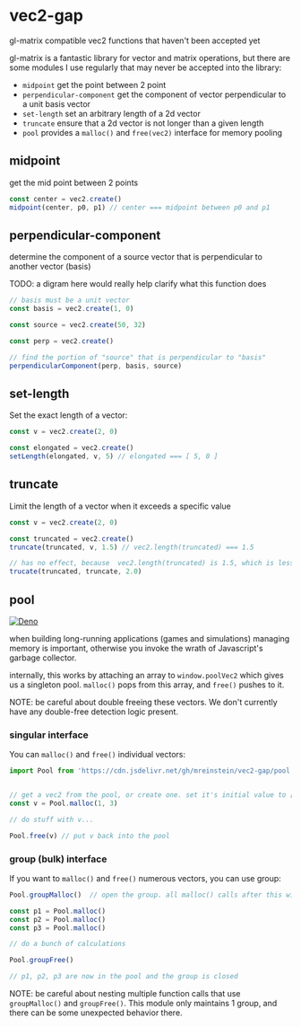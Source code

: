 # vec2-gap
gl-matrix compatible vec2 functions that haven't been accepted yet


gl-matrix is a fantastic library for vector and matrix operations, but there are some modules I use regularly
that may never be accepted into the library:

* `midpoint` get the point between 2 point
* `perpendicular-component` get the component of vector perpendicular to a unit basis vector
* `set-length` set an arbitrary length of a 2d vector
* `truncate` ensure that a 2d vector is not longer than a given length
* `pool` provides a `malloc()` and `free(vec2)` interface for memory pooling


## midpoint

get the mid point between 2 points

```javascript
const center = vec2.create()
midpoint(center, p0, p1) // center === midpoint between p0 and p1
```


## perpendicular-component

determine the component of a source vector that is perpendicular to another vector (basis)

TODO: a digram here would really help clarify what this function does

```javascript
// basis must be a unit vector
const basis = vec2.create(1, 0)

const source = vec2.create(50, 32)

const perp = vec2.create()

// find the portion of "source" that is perpendicular to "basis"
perpendicularComponent(perp, basis, source)
```


## set-length

Set the exact length of a vector:

```javascript
const v = vec2.create(2, 0)

const elongated = vec2.create()
setLength(elongated, v, 5) // elongated === [ 5, 0 ]
```


## truncate

Limit the length of a vector when it exceeds a specific value

```javascript
const v = vec2.create(2, 0)

const truncated = vec2.create()
truncate(truncated, v, 1.5) // vec2.length(truncated) === 1.5

// has no effect, because  vec2.length(truncated) is 1.5, which is less than 2.0
trucate(truncated, truncate, 2.0)
```


## pool

[![Deno](https://github.com/mreinstein/vec2-gap/actions/workflows/deno.yml/badge.svg?branch=main)](https://github.com/mreinstein/vec2-gap/actions/workflows/deno.yml)

when building long-running applications (games and simulations) managing memory is important, otherwise you invoke the wrath of Javascript's garbage collector.

internally, this works by attaching an array to `window.poolVec2` which gives us a singleton pool.
`malloc()` pops from this array, and `free()` pushes to it.

NOTE: be careful about double freeing these vectors. We don't currently have any double-free detection logic present.

### singular interface

You can `malloc()` and `free()`  individual vectors:
```javascript
import Pool from 'https://cdn.jsdelivr.net/gh/mreinstein/vec2-gap/pool.js'


// get a vec2 from the pool, or create one. set it's initial value to [ 1, 3 ]
const v = Pool.malloc(1, 3)

// do stuff with v...

Pool.free(v) // put v back into the pool
```


### group (bulk) interface
If you want to `malloc()` and `free()` numerous vectors, you can use group:

```javascript
Pool.groupMalloc()  // open the group. all malloc() calls after this will be added to the group

const p1 = Pool.malloc()
const p2 = Pool.malloc()
const p3 = Pool.malloc()

// do a bunch of calculations

Pool.groupFree()

// p1, p2, p3 are now in the pool and the group is closed

```

NOTE: be careful about nesting multiple function calls that use `groupMalloc()` and `groupFree()`. This module only maintains 1 group, and there can be some unexpected behavior there. 
